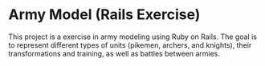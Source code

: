 # Army Model (Rails Exercise)

This project is a exercise in army modeling using Ruby on Rails.
The goal is to represent different types of units (pikemen, archers, and knights), their transformations and training, as well as battles between armies.
